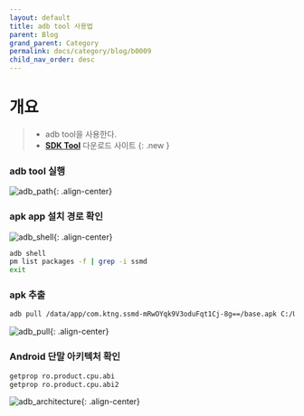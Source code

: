 ```yaml
---
layout: default
title: adb tool 사용법
parent: Blog
grand_parent: Category
permalink: docs/category/blog/b0009
child_nav_order: desc
---
```


# 개요

> - adb tool을 사용한다.
> - [**SDK Tool**](https://developer.android.com/studio/releases/platform-tools/) 다운로드 사이트
{: .new }

### adb tool 실행
![adb_path](https://user-images.githubusercontent.com/36792594/150665370-638e7f20-6680-4465-839c-f351c5e8d2cb.png){: .align-center}

### apk app 설치 경로 확인
![adb_shell](https://user-images.githubusercontent.com/36792594/150665374-77042186-7b96-4409-a563-1b7bce0bc616.png){: .align-center}

```bash
adb shell
pm list packages -f | grep -i ssmd
exit
```

### apk 추출
```bash
adb pull /data/app/com.ktng.ssmd-mRwOYqk9V3oduFqt1Cj-8g==/base.apk C:/Users/S2/Desktop/com.ktng.ssmd.apk
```

![adb_pull](https://user-images.githubusercontent.com/36792594/150665375-8e105865-7009-4dad-b45c-029b0e8fbaf7.png){: .align-center}

### Android 단말 아키텍처 확인
```bash
getprop ro.product.cpu.abi
getprop ro.product.cpu.abi2
```

![adb_architecture](https://user-images.githubusercontent.com/36792594/150665632-f61306dd-407d-4e69-b9bc-11cffcd37d10.png){: .align-center}
